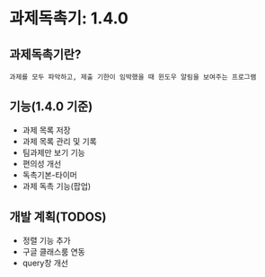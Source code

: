 과제독촉기: 1.4.0
================
## 과제독촉기란? 
    과제를 모두 파악하고, 제출 기한이 임박했을 때 윈도우 알림을 보여주는 프로그램

## 기능(1.4.0 기준)
+ 과제 목록 저장
+ 과제 목록 관리 및 기록
+ 팀과제만 보기 기능
+ 편의성 개선
+ 독촉기본-타이머
+ 과제 독촉 기능(팝업)

## 개발 계획(TODOS)
+ 정렬 기능 추가
+ 구글 클래스룸 연동
+ query창 개선
